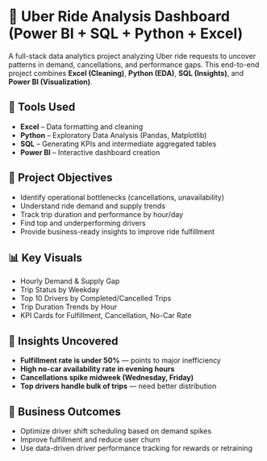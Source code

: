 # 🚕 Uber Ride Analysis Dashboard (Power BI + SQL + Python + Excel)

A full-stack data analytics project analyzing Uber ride requests to uncover patterns in demand, cancellations, and performance gaps. This end-to-end project combines **Excel (Cleaning)**, **Python (EDA)**, **SQL (Insights)**, and **Power BI (Visualization)**.

## 🔧 Tools Used

- **Excel** – Data formatting and cleaning
- **Python** – Exploratory Data Analysis (Pandas, Matplotlib)
- **SQL** – Generating KPIs and intermediate aggregated tables
- **Power BI** – Interactive dashboard creation

## 🎯 Project Objectives

- Identify operational bottlenecks (cancellations, unavailability)
- Understand ride demand and supply trends
- Track trip duration and performance by hour/day
- Find top and underperforming drivers
- Provide business-ready insights to improve ride fulfillment

## 📊 Key Visuals

- Hourly Demand & Supply Gap
- Trip Status by Weekday
- Top 10 Drivers by Completed/Cancelled Trips
- Trip Duration Trends by Hour
- KPI Cards for Fulfillment, Cancellation, No-Car Rate

## 📌 Insights Uncovered

- **Fulfillment rate is under 50%** — points to major inefficiency
- **High no-car availability rate in evening hours**
- **Cancellations spike midweek (Wednesday, Friday)**
- **Top drivers handle bulk of trips** — need better distribution

## 🚀 Business Outcomes

- Optimize driver shift scheduling based on demand spikes
- Improve fulfillment and reduce user churn
- Use data-driven driver performance tracking for rewards or retraining


